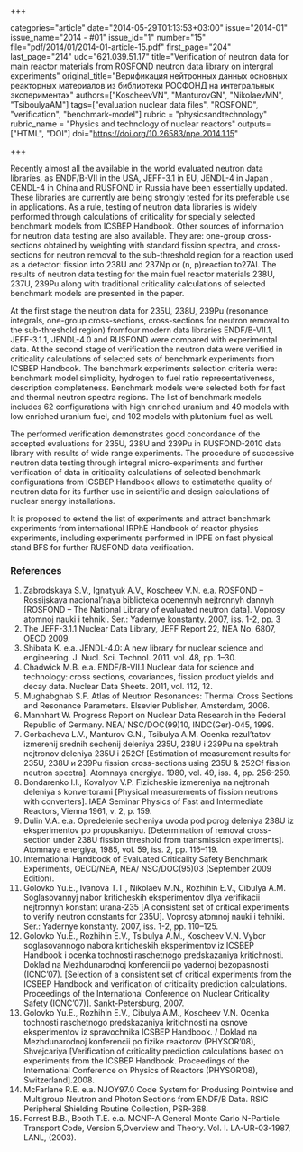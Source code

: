+++

categories="article"
date="2014-05-29T01:13:53+03:00"
issue="2014-01"
issue_name="2014 - #01"
issue_id="1"
number="15"
file="pdf/2014/01/2014-01-article-15.pdf"
first_page="204"
last_page="214"
udc="621.039.51.17"
title="Verification of neutron data for main reactor materials from ROSFOND neutron data library on intergral experiments"
original_title="Верификация нейтронных данных основных реакторных материалов из библиотеки РОСФОНД на интегральных экспериментах"
authors=["KoscheevVN", "ManturovGN", "NikolaevMN", "TsiboulyaAM"]
tags=["evaluation nuclear data files", "ROSFOND", "verification", "benchmark-model"]
rubric = "physicsandtechnology"
rubric_name = "Physics and technology of nuclear reactors"
outputs=["HTML", "DOI"]
doi="https://doi.org/10.26583/npe.2014.1.15"

+++

Recently almost all the available in the world evaluated neutron data libraries, as ENDF/B-VII in the USA, JEFF-3.1 in EU, JENDL-4 in Japan , CENDL-4 in China and RUSFOND in Russia have been essentially updated. These libraries are currently are being strongly tested for its preferable use in applications. As a rule, testing of neutron data libraries is widely performed through calculations of criticality for specially selected benchmark models from ICSBEP Handbook. Other sources of information for neutron data testing are also available. They are: one-group cross-sections obtained by weighting with standard fission spectra, and cross-sections for neutron removal to the sub-threshold region for a reaction used as a detector: fission into 238U and 237Np or (n, p)reaction to27Al. The results of neutron data testing for the main fuel reactor materials 238U, 237U, 239Pu along with traditional criticality calculations of selected benchmark models are presented in the paper.

At the first stage the neutron data for 235U, 238U, 239Pu (resonance integrals, one-group cross-sections, cross-sections for neutron removal to the sub-threshold region) fromfour modern data libraries ENDF/B-VII.1, JEFF-3.1.1, JENDL-4.0 and RUSFOND were compared with experimental data. At the second stage of verification the neutron data were verified in criticality calculations of selected sets of benchmark experiments from ICSBEP Handbook. The benchmark experiments selection criteria were: benchmark model simplicity, hydrogen to fuel ratio representativeness, description completeness. Benchmark models were selected both for fast and thermal neutron spectra regions. The list of benchmark models includes 62 configurations with high enriched uranium and 49 models with low enriched uranium fuel, and 102 models with plutonium fuel as well.

The performed verification demonstrates good concordance of the accepted evaluations for 235U, 238U and 239Pu in RUSFOND-2010 data library with results of wide range experiments. The procedure of successive neutron data testing through integral micro-experiments and further verification of data in criticality calculations of selected benchmark configurations from ICSBEP Handbook allows to estimatethe quality of neutron data for its further use in scientific and design calculations of nuclear energy installations.

It is proposed to extend the list of experiments and attract benchmark experiments from international IRPhE Handbook of reactor physics experiments, including experiments performed in IPPE on fast physical stand BFS for further RUSFOND data verification.

### References

1. Zabrodskaya S.V., Ignatyuk A.V., Koscheev V.N. e.a. ROSFOND – Rossijskaya nacional’naya biblioteka ocenennyh nejtronnyh dannyh [ROSFOND – The National Library of evaluated neutron data]. Voprosy atomnoj nauki i tehniki. Ser.: Yadernye konstanty. 2007, iss. 1-2, pp. 3
2. The JEFF-3.1.1 Nuclear Data Library, JEFF Report 22, NEA No. 6807, OECD 2009.
3. Shibata K. e.a. JENDL-4.0: A new library for nuclear science and engineering. J. Nucl. Sci. Technol. 2011, vol. 48, pp. 1–30.
4. Chadwick M.B. e.a. ENDF/B-VII.1 Nuclear data for science and technology: cross sections, covariances, fission product yields and decay data. Nuclear Data Sheets. 2011, vol. 112, 12.
5. Mughabghab S.F. Atlas of Neutron Resonances: Thermal Cross Sections and Resonance Parameters. Elsevier Publisher, Amsterdam, 2006.
6. Mannhart W. Progress Report on Nuclear Data Research in the Federal Republic of Germany. NEA/ NSC/DOC(99)10, INDC(Ger)-045, 1999.
7. Gorbacheva L.V., Manturov G.N., Tsibulya A.M. Ocenka rezul’tatov izmerenij srednih sechenij deleniya 235U, 238U i 239Pu na spektrah nejtronov deleniya 235U i 252Cf [Estimation of measurement results for 235U, 238U и 239Pu fission cross-sections using 235U & 252Cf fission neutron spectra]. Atomnaya energiya. 1980, vol. 49, iss. 4, pp. 256-259.
8. Bondarenko I.I., Kovalyov V.P. Fizicheskie izmereniya na nejtronah deleniya s konvertorami [Physical measurements of fission neutrons with converters]. IAEA Seminar Physics of Fast and Intermediate Reactors, Vienna 1961, v. 2, p. 159.
9. Dulin V.A. e.a. Opredelenie secheniya uvoda pod porog deleniya 238U iz eksperimentov po propuskaniyu. [Determination of removal cross-section under 238U fission threshold from transmission experiments]. Atomnaya energiya, 1985, vol. 59, iss. 2, pp. 116–119.
10. International Handbook of Evaluated Criticality Safety Benchmark Experiments, OECD/NEA, NEA/ NSC/DOC(95)03 (September 2009 Edition).
11. Golovko Yu.E., Ivanova T.T., Nikolaev M.N., Rozhihin E.V., Cibulya A.M. Soglasovannyj nabor kriticheskih eksperimentov dlya verifikacii nejtronnyh konstant urana-235 [A consistent set of critical experiments to verify neutron constants for 235U]. Voprosy atomnoj nauki i tehniki. Ser.: Yadernye konstanty. 2007, iss. 1-2, pp. 110–125.
12. Golovko Yu.E., Rozhihin E.V., Tsibulya A.M., Koscheev V.N. Vybor soglasovannogo nabora kriticheskih eksperimentov iz ICSBEP Handbook i ocenka tochnosti raschetnogo predskazaniya kritichnosti. Doklad na Mezhdunarodnoj konferencii po yadernoj bezopasnosti (ICNC’07). [Selection of a consistent set of critical experiments from the ICSBEP Handbook and verification of criticality prediction calculations. Proceedings of the International Conference on Nuclear Criticality Safety (ICNC’07)]. Sankt-Petersburg, 2007.
13. Golovko Yu.E., Rozhihin E.V., Cibulya A.M., Koscheev V.N. Ocenka tochnosti raschetnogo predskazaniya kritichnosti na osnove eksperimentov iz spravochnika ICSBEP Handbook. / Doklad na Mezhdunarodnoj konferencii po fizike reaktorov (PHYSOR’08), Shvejcariya [Verification of criticality prediction calculations based on experiments from the ICSBEP Handbook. Proceedings of the International Conference on Physics of Reactors (PHYSOR’08), Switzerland].2008.
14. McFarlane R.E. e.a. NJOY97.0 Code System for Produsing Pointwise and Multigroup Neutron and Photon Sections from ENDF/B Data. RSIC Peripheral Shielding Routine Collection, PSR-368.
15. Forrest B.B., Booth T.E. e.a. MCNP-A General Monte Carlo N-Particle Transport Code, Version 5,Overview and Theory. Vol. I. LA-UR-03-1987, LANL, (2003).